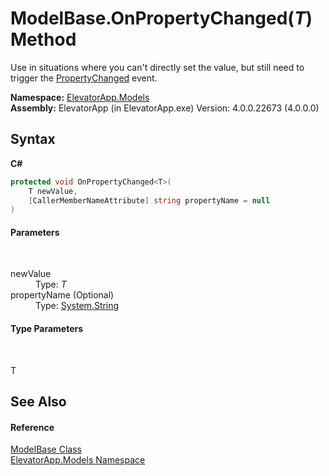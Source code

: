 # ModelBase.OnPropertyChanged(*T*) Method 
 

Use in situations where you can't directly set the value, but still need to trigger the <a href="E_ElevatorApp_Models_ModelBase_PropertyChanged">PropertyChanged</a> event.

**Namespace:**&nbsp;<a href="N_ElevatorApp_Models">ElevatorApp.Models</a><br />**Assembly:**&nbsp;ElevatorApp (in ElevatorApp.exe) Version: 4.0.0.22673 (4.0.0.0)

## Syntax

**C#**<br />
``` C#
protected void OnPropertyChanged<T>(
	T newValue,
	[CallerMemberNameAttribute] string propertyName = null
)

```


#### Parameters
&nbsp;<dl><dt>newValue</dt><dd>Type: *T*<br /></dd><dt>propertyName (Optional)</dt><dd>Type: <a href="http://msdn2.microsoft.com/en-us/library/s1wwdcbf" target="_blank">System.String</a><br /></dd></dl>

#### Type Parameters
&nbsp;<dl><dt>T</dt><dd /></dl>

## See Also


#### Reference
<a href="T_ElevatorApp_Models_ModelBase">ModelBase Class</a><br /><a href="N_ElevatorApp_Models">ElevatorApp.Models Namespace</a><br />